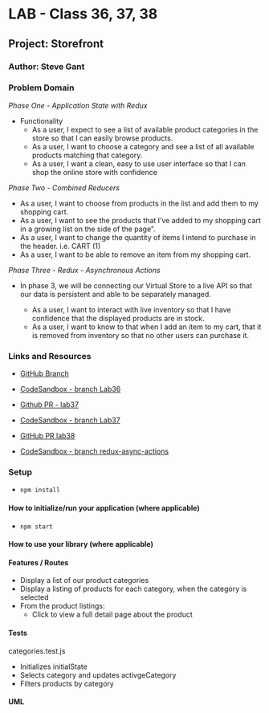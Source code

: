 # LAB - Class 36, 37, 38

## Project: Storefront

### Author: Steve Gant

### Problem Domain  

*Phase One -  Application State with Redux*
- Functionality
  - As a user, I expect to see a list of available product categories in the store so that I can easily browse products.
  - As a user, I want to choose a category and see a list of all available products matching that category.
  - As a user, I want a clean, easy to use user interface so that I can shop the online store with confidence

*Phase Two - Combined Reducers*
  - As a user, I want to choose from products in the list and add them to my shopping cart.
  - As a user, I want to see the products that I’ve added to my shopping cart in a growing list on the side of the page”.
  - As a user, I want to change the quantity of items I intend to purchase in the header. i.e. CART (1)
  - As a user, I want to be able to remove an item from my shopping cart.

*Phase Three - Redux - Asynchronous Actions*
- In phase 3, we will be connecting our Virtual Store to a live API so that our data is persistent and able to be separately managed.

  - As a user, I want to interact with live inventory so that I have confidence that the displayed products are in stock.
  - As a user, I want to know to that when I add an item to my cart, that it is removed from inventory so that no other users can purchase it.

### Links and Resources

- [GitHub Branch](https://github.com/stevengant/storefront/tree/lab36) 

- [CodeSandbox - branch Lab36](https://codesandbox.io/p/github/stevengant/storefront/lab36?file=README.md&workspace=%257B%2522activeFilepath%2522%253Anull%252C%2522openFiles%2522%253A%255B%255D%252C%2522sidebarPanel%2522%253A%2522EXPLORER%2522%252C%2522gitSidebarPanel%2522%253A%2522COMMIT%2522%252C%2522spaces%2522%253A%257B%2522clg1qv43a00eu356lzjm6iur3%2522%253A%257B%2522key%2522%253A%2522clg1qv43a00eu356lzjm6iur3%2522%252C%2522name%2522%253A%2522Default%2522%252C%2522devtools%2522%253A%255B%257B%2522type%2522%253A%2522PREVIEW%2522%252C%2522taskId%2522%253A%2522start%2522%252C%2522port%2522%253A3000%252C%2522key%2522%253A%2522clg1qv43a00ev356la3ghu2ky%2522%252C%2522isMinimized%2522%253Afalse%257D%255D%257D%257D%252C%2522currentSpace%2522%253A%2522clg1qv43a00eu356lzjm6iur3%2522%252C%2522spacesOrder%2522%253A%255B%2522clg1qv43a00eu356lzjm6iur3%2522%255D%252C%2522hideCodeEditor%2522%253Afalse%257D)

- [Github PR - lab37](https://github.com/stevengant/storefront/pull/4)

- [CodeSandbox - branch Lab37](https://codesandbox.io/p/github/stevengant/storefront/combined-reducers?file=README.md&workspace=%257B%2522activeFilepath%2522%253Anull%252C%2522openFiles%2522%253A%255B%255D%252C%2522sidebarPanel%2522%253A%2522EXPLORER%2522%252C%2522gitSidebarPanel%2522%253A%2522COMMIT%2522%252C%2522spaces%2522%253A%257B%2522clg322viz00cq356l06p2evn9%2522%253A%257B%2522key%2522%253A%2522clg322viz00cq356l06p2evn9%2522%252C%2522name%2522%253A%2522Default%2522%252C%2522devtools%2522%253A%255B%257B%2522type%2522%253A%2522PREVIEW%2522%252C%2522taskId%2522%253A%2522start%2522%252C%2522port%2522%253A3000%252C%2522key%2522%253A%2522clg322viz00cr356lq8qr258j%2522%252C%2522isMinimized%2522%253Afalse%257D%255D%257D%257D%252C%2522currentSpace%2522%253A%2522clg322viz00cq356l06p2evn9%2522%252C%2522spacesOrder%2522%253A%255B%2522clg322viz00cq356l06p2evn9%2522%255D%252C%2522hideCodeEditor%2522%253Afalse%257D)

- [GitHub PR lab38](https://github.com/stevengant/storefront/pull/7)
- [CodeSandbox - branch redux-async-actions](https://codesandbox.io/p/github/stevengant/storefront/redux-async-actions?file=README.md&workspace=%257B%2522activeFilepath%2522%253A%2522README.md%2522%252C%2522openFiles%2522%253A%255B%2522README.md%2522%255D%252C%2522sidebarPanel%2522%253A%2522EXPLORER%2522%252C%2522gitSidebarPanel%2522%253A%2522COMMIT%2522%252C%2522spaces%2522%253A%257B%2522clg4gwwzy006m356myfw26jdz%2522%253A%257B%2522key%2522%253A%2522clg4gwwzy006m356myfw26jdz%2522%252C%2522name%2522%253A%2522Default%2522%252C%2522devtools%2522%253A%255B%257B%2522key%2522%253A%2522clg4gwwzz006n356m1fyjzpny%2522%252C%2522type%2522%253A%2522PROJECT_SETUP%2522%252C%2522isMinimized%2522%253Afalse%257D%255D%257D%257D%252C%2522currentSpace%2522%253A%2522clg4gwwzy006m356myfw26jdz%2522%252C%2522spacesOrder%2522%253A%255B%2522clg4gwwzy006m356myfw26jdz%2522%255D%252C%2522hideCodeEditor%2522%253Afalse%257D)

### Setup

- `npm install`

#### How to initialize/run your application (where applicable)

- `npm start`

#### How to use your library (where applicable)

#### Features / Routes

- Display a list of our product categories
- Display a listing of products for each category, when the category is selected
- From the product listings:
  - Click to view a full detail page about the product

#### Tests

categories.test.js
  - Initializes initialState
  - Selects category and updates activgeCategory
  - Filters products by category

#### UML
